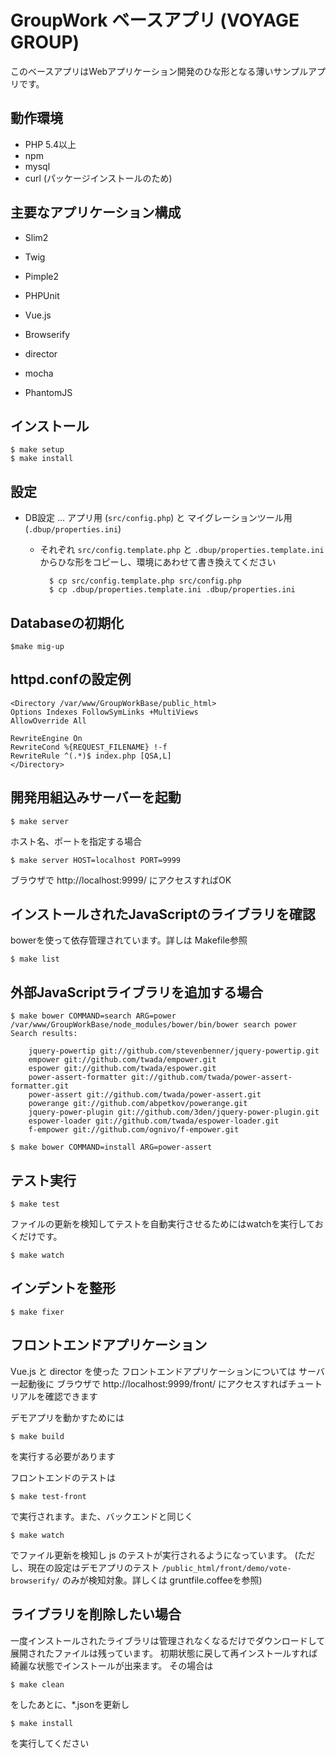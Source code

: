 GroupWork ベースアプリ (VOYAGE GROUP)
===================================

このベースアプリはWebアプリケーション開発のひな形となる薄いサンプルアプリです。

## 動作環境

* PHP 5.4以上
* npm
* mysql
* curl (パッケージインストールのため)

## 主要なアプリケーション構成

* Slim2
* Twig
* Pimple2
* PHPUnit

* Vue.js
* Browserify
* director
* mocha
* PhantomJS

## インストール

    $ make setup
    $ make install

## 設定

- DB設定 ... アプリ用 (`src/config.php`) と マイグレーションツール用 (`.dbup/properties.ini`)
    - それぞれ `src/config.template.php` と `.dbup/properties.template.ini` からひな形をコピーし、環境にあわせて書き換えてください

            $ cp src/config.template.php src/config.php
            $ cp .dbup/properties.template.ini .dbup/properties.ini

## Databaseの初期化

    $make mig-up

## httpd.confの設定例

    <Directory /var/www/GroupWorkBase/public_html>
    Options Indexes FollowSymLinks +MultiViews
    AllowOverride All

    RewriteEngine On
    RewriteCond %{REQUEST_FILENAME} !-f
    RewriteRule ^(.*)$ index.php [QSA,L]
    </Directory>

## 開発用組込みサーバーを起動

    $ make server

ホスト名、ポートを指定する場合

    $ make server HOST=localhost PORT=9999

ブラウザで http://localhost:9999/ にアクセスすればOK

## インストールされたJavaScriptのライブラリを確認

bowerを使って依存管理されています。詳しは Makefile参照

    $ make list

## 外部JavaScriptライブラリを追加する場合

    $ make bower COMMAND=search ARG=power
    /var/www/GroupWorkBase/node_modules/bower/bin/bower search power
    Search results:

        jquery-powertip git://github.com/stevenbenner/jquery-powertip.git
        empower git://github.com/twada/empower.git
        espower git://github.com/twada/espower.git
        power-assert-formatter git://github.com/twada/power-assert-formatter.git
        power-assert git://github.com/twada/power-assert.git
        powerange git://github.com/abpetkov/powerange.git
        jquery-power-plugin git://github.com/3den/jquery-power-plugin.git
        espower-loader git://github.com/twada/espower-loader.git
        f-empower git://github.com/ognivo/f-empower.git

    $ make bower COMMAND=install ARG=power-assert

## テスト実行

    $ make test

ファイルの更新を検知してテストを自動実行させるためにはwatchを実行しておくだけです。

    $ make watch


## インデントを整形

    $ make fixer

## フロントエンドアプリケーション

Vue.js と director を使った フロントエンドアプリケーションについては
サーバー起動後に ブラウザで http://localhost:9999/front/ にアクセスすればチュートリアルを確認できます

デモアプリを動かすためには

    $ make build

を実行する必要があります

フロントエンドのテストは

    $ make test-front

で実行されます。また、バックエンドと同じく

    $ make watch

でファイル更新を検知し js のテストが実行されるようになっています。
(ただし、現在の設定はデモアプリのテスト `/public_html/front/demo/vote-browserify/` のみが検知対象。詳しくは gruntfile.coffeeを参照)

## ライブラリを削除したい場合

一度インストールされたライブラリは管理されなくなるだけでダウンロードして展開されたファイルは残っています。
初期状態に戻して再インストールすれば綺麗な状態でインストールが出来ます。
その場合は

    $ make clean

をしたあとに、*.jsonを更新し

    $ make install

を実行してください
